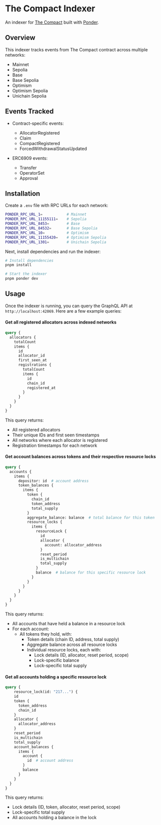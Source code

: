 # The Compact Indexer

An indexer for [The Compact](https://github.com/Uniswap/the-compact) built with [Ponder](https://github.com/ponder-sh/ponder).

## Overview

This indexer tracks events from The Compact contract across multiple networks:
- Mainnet
- Sepolia
- Base
- Base Sepolia
- Optimism
- Optimism Sepolia
- Unichain Sepolia

## Events Tracked

- Contract-specific events:
  - AllocatorRegistered
  - Claim
  - CompactRegistered
  - ForcedWithdrawalStatusUpdated

- ERC6909 events:
  - Transfer
  - OperatorSet
  - Approval

## Installation

Create a `.env` file with RPC URLs for each network:
```bash
PONDER_RPC_URL_1=           # Mainnet
PONDER_RPC_URL_11155111=    # Sepolia
PONDER_RPC_URL_8453=        # Base
PONDER_RPC_URL_84532=       # Base Sepolia
PONDER_RPC_URL_10=          # Optimism
PONDER_RPC_URL_11155420=    # Optimism Sepolia
PONDER_RPC_URL_1301=        # Unichain Sepolia
```

Next, install dependencies and run the indexer:
```bash
# Install dependencies
pnpm install

# Start the indexer
pnpm ponder dev
```

## Usage

Once the indexer is running, you can query the GraphQL API at `http://localhost:42069`. Here are a few example queries:

#### Get all registered allocators across indexed networks
```graphql
query {
  allocators {
    totalCount
    items {
      id
      allocator_id
      first_seen_at
      registrations {
        totalCount
        items {
          id
          chain_id
          registered_at
        }
      }
    }
  }
}
```

This query returns:
- All registered allocators
- Their unique IDs and first seen timestamps
- All networks where each allocator is registered
- Registration timestamps for each network

#### Get account balances across tokens and their respective resource locks

```graphql
query {
  accounts {
    items {
      depositor: id  # account address
      token_balances {
        items {
          token {
            chain_id
            token_address
            total_supply
          }
          aggregate_balance: balance  # total balance for this token
          resource_locks {
            items {
              resourceLock {
                id
                allocator {
                  account: allocator_address
                }
                reset_period
                is_multichain
                total_supply
              }
              balance  # balance for this specific resource lock
            }
          }
        }
      }
    }
  }
}
```

This query returns:
- All accounts that have held a balance in a resource lock
- For each account:
  - All tokens they hold, with:
    - Token details (chain ID, address, total supply)
    - Aggregate balance across all resource locks
    - Individual resource locks, each with:
      - Lock details (ID, allocator, reset period, scope)
      - Lock-specific balance
      - Lock-specific total supply

#### Get all accounts holding a specific resource lock
```graphql
query {
	resource_lock(id: "217...") {
    id
    token {
      token_address
      chain_id
    }
    allocator {
      allocator_address
    }
    reset_period
    is_multichain
    total_supply
    account_balances {
      items {
        account {
          id  # account address
        }
        balance
      }
    }
  }
}
```

This query returns:
- Lock details (ID, token, allocator, reset period, scope)
- Lock-specific total supply
- All accounts holding a balance in the lock
